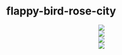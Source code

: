 # flappy-bird-rose-city

<div align="center">
  <img src="https://user-images.githubusercontent.com/68159658/155396024-629bf87b-fe14-46b9-9c81-e8e0de213dc9.png" />
<div>
  <div align="center">
  <img src="https://user-images.githubusercontent.com/68159658/155396314-06a587a5-4412-4d5c-83ae-3430fab149d4.png"/>
<div>
  <div align="center">
  <img src="https://user-images.githubusercontent.com/68159658/155396543-38973f3b-aca9-466c-8b15-a0c351ac61a0.png"/>
<div>
  <div align="center">
  <img src="https://user-images.githubusercontent.com/68159658/155396729-d374c164-c4c9-4048-99a7-dc64b18acd51.png"/>
<div>
